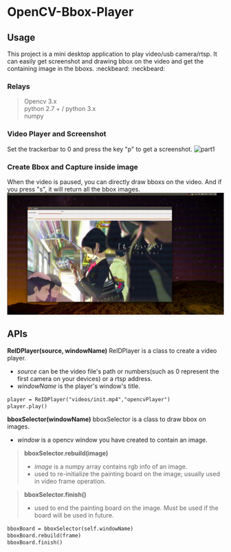 # OpenCV-Bbox-Player
## Usage
This project is a mini desktop application to play video/usb camera/rtsp. It can easily get screenshot and drawing bbox on the video and get the containing image in the bboxs. :neckbeard: :neckbeard:
### Relays ###
> Opencv 3.x <br>
> python 2.7 + / python 3.x <br>
> numpy <br>

### Video Player and Screenshot 
Set the trackerbar to 0 and press the key "p" to get a screenshot.
![part1](/img&video/part1.gif)
### Create Bbox and Capture inside image
When the video is paused, you can directly draw bboxs on the video. And if you press "s", it will return all the bbox images.
![part2](/img&video/part3.gif)
## APIs
**ReIDPlayer(source, windowName)**
ReIDPlayer is a class to create a video player.
+ <i>source</i> can be the video file's path or numbers(such as 0 represent the first camera on your devices) or a rtsp address.
+ <i>windowName</i> is the player's window's title.
```
player = ReIDPlayer("videos/init.mp4","opencvPlayer")
player.play()
```
**bboxSelector(windowName)**
bboxSelector is a class to draw bbox on images.
+ <i>window</i> is a opencv window you have created to contain an image.
> **bboxSelector.rebuild(image)** <br>
> + <i>image</i> is a numpy array contains rgb info of an image. 
> + used to re-initialize the painting board on the image; usually used in video frame operation. 

> **bboxSelector.finish()** <br>
> + used to end the painting board on the image. Must be used if the board will be used in future.
```
bboxBoard = bboxSelector(self.windowName)
bboxBoard.rebuild(frame)
bboxBoard.finish()
```
